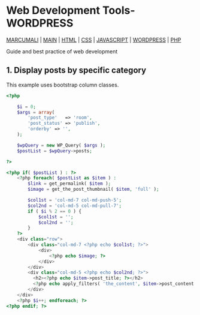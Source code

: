 # Web Development Tools- WORDPRESS

[MARCUMALI](https://marcumali.github.io) | 
[MAIN](https://github.com/marcumali/wiki) | [HTML](https://github.com/marcumali/wiki-html) | [CSS](https://github.com/marcumali/wiki-css) | [JAVASCRIPT](https://github.com/marcumali/wiki-javascript) | [WORDPRESS](https://github.com/marcumali/wiki-wordpress) | [PHP](https://github.com/marcumali/wiki-php)

Guide and best practice of web development

## 1. Display posts by specific category
   This example uses bootstrap column classes.
```php
<?php

    $i = 0;
	$args = array(
		'post_type'   => 'room',
        'post_status' => 'publish',
        'orderby' => '',
	);

	$wpQuery = new WP_Query( $args );
	$postList = $wpQuery->posts;

?>

<?php if( $postList ) : ?>
    <?php foreach( $postList as $item ) :
        $link = get_permalink( $item );
        $image = get_the_post_thumbnail( $item, 'full' );

        $col1st = 'col-md-7 col-md-push-5';
        $col2nd = 'col-md-5 col-md-pull-7';
        if ( $i % 2 == 0 ) {
            $col1st = '';
            $col2nd = '';
        }
    ?>
    <div class="row">
        <div class="col-md-7 <?php echo $col1st; ?>">
            <div>
                <?php echo $image; ?>
            </div>
        </div>
        <div class="col-md-5 <?php echo $col2nd; ?>">
          <h2><?php echo $item->post_title; ?></h2>
          <?php echo apply_filters( 'the_content', $item->post_content ); ?>
        </div>
    </div>
    <?php $i++; endforeach; ?>
<?php endif; ?>
```
